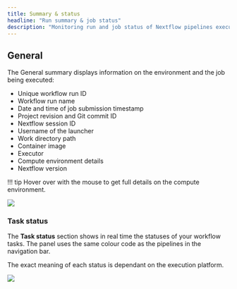 ```yaml
---
title: Summary & status
headline: "Run summary & job status"
description: "Monitoring run and job status of Nextflow pipelines executed through Tower"
---
```


## General

The General summary displays information on the environment and the job being executed:

- Unique workflow run ID
- Workflow run name
- Date and time of job submission timestamp
- Project revision and Git commit ID
- Nextflow session ID
- Username of the launcher
- Work directory path
- Container image
- Executor
- Compute environment details
- Nextflow version

<!-- prettier-ignore -->
!!! tip
    Hover over with the mouse to get full details on the compute environment.

![](_images/monitoring_general.png)

### Task status

The **Task status** section shows in real time the statuses of your workflow tasks. The panel uses the same colour code as the pipelines in the navigation bar.

The exact meaning of each status is dependant on the execution platform.

![](_images/monitoring_status.png)
